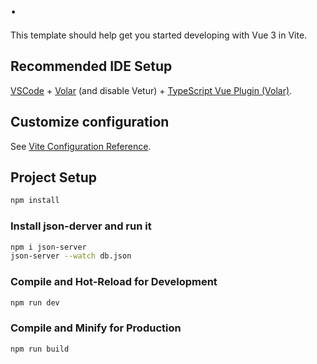# .

This template should help get you started developing with Vue 3 in Vite.

## Recommended IDE Setup

[VSCode](https://code.visualstudio.com/) + [Volar](https://marketplace.visualstudio.com/items?itemName=Vue.volar) (and disable Vetur) + [TypeScript Vue Plugin (Volar)](https://marketplace.visualstudio.com/items?itemName=Vue.vscode-typescript-vue-plugin).

## Customize configuration

See [Vite Configuration Reference](https://vitejs.dev/config/).

## Project Setup

```sh
npm install
```

### Install json-derver and run it
```sh
npm i json-server
json-server --watch db.json
````

### Compile and Hot-Reload for Development

```sh
npm run dev
```

### Compile and Minify for Production

```sh
npm run build
```
